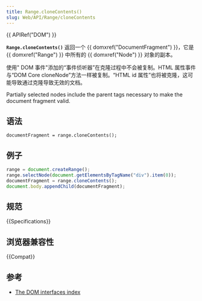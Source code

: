 ```yaml
---
title: Range.cloneContents()
slug: Web/API/Range/cloneContents
---
```


{{ APIRef("DOM") }}

**`Range.cloneContents()`** 返回一个 {{ domxref("DocumentFragment") }}，它是 {{ domxref("Range") }} 中所有的 {{ domxref("Node") }} 对象的副本。

使用" DOM 事件"添加的“事件侦听器”在克隆过程中不会被复制。HTML 属性事件与“DOM Core cloneNode”方法一样被复制。“HTML id 属性”也将被克隆，这可能导致通过克隆导致无效的文档。

Partially selected nodes include the parent tags necessary to make the document fragment valid.

## 语法

```plain
documentFragment = range.cloneContents();
```

## 例子

```js
range = document.createRange();
range.selectNode(document.getElementsByTagName("div").item(0));
documentFragment = range.cloneContents();
document.body.appendChild(documentFragment);
```

## 规范

{{Specifications}}

## 浏览器兼容性

{{Compat}}

## 参考

- [The DOM interfaces index](/zh-CN/docs/DOM/DOM_Reference)
